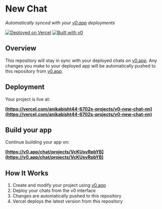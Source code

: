 # New Chat

*Automatically synced with your [v0.app](https://v0.app) deployments*

[![Deployed on Vercel](https://img.shields.io/badge/Deployed%20on-Vercel-black?style=for-the-badge&logo=vercel)](https://vercel.com/anikabisht44-6702s-projects/v0-new-chat-nn)
[![Built with v0](https://img.shields.io/badge/Built%20with-v0.app-black?style=for-the-badge)](https://v0.app/chat/projects/VcKUsvRpbYB)

## Overview

This repository will stay in sync with your deployed chats on [v0.app](https://v0.app).
Any changes you make to your deployed app will be automatically pushed to this repository from [v0.app](https://v0.app).

## Deployment

Your project is live at:

**[https://vercel.com/anikabisht44-6702s-projects/v0-new-chat-nn](https://vercel.com/anikabisht44-6702s-projects/v0-new-chat-nn)**

## Build your app

Continue building your app on:

**[https://v0.app/chat/projects/VcKUsvRpbYB](https://v0.app/chat/projects/VcKUsvRpbYB)**

## How It Works

1. Create and modify your project using [v0.app](https://v0.app)
2. Deploy your chats from the v0 interface
3. Changes are automatically pushed to this repository
4. Vercel deploys the latest version from this repository